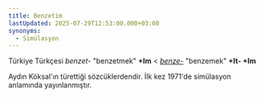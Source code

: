```yaml
---
title: Benzetim
lastUpdated: 2025-07-29T12:53:00.000+03:00
synonyms:
  - Simülasyon
---
```

Türkiye Türkçesi _benzet-_ "benzetmek" **+Im** < _[benze-](/sozluk/benzemek)_ "benzemek" **+It- +Im**

Aydın Köksal'ın türettiği sözcüklerdendir. İlk kez 1971'de simülasyon anlamında yayınlanmıştır.

